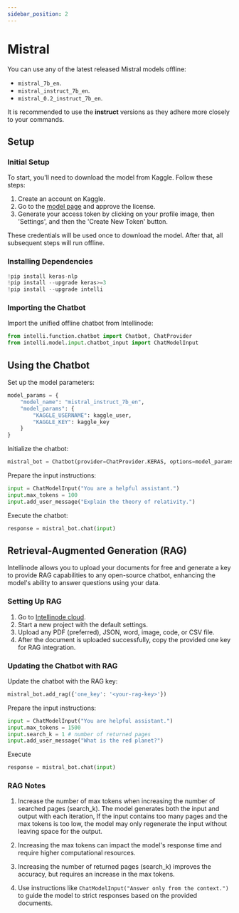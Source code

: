 ```yaml
---
sidebar_position: 2
---
```


# Mistral
You can use any of the latest released Mistral models offline:
- `mistral_7b_en`.
- `mistral_instruct_7b_en`.
- `mistral_0.2_instruct_7b_en`.

It is recommended to use the **instruct** versions as they adhere more closely to your commands.

## Setup

### Initial Setup

To start, you'll need to download the model from Kaggle. Follow these steps:
1. Create an account on Kaggle.
2. Go to the [model page](https://www.kaggle.com/models/keras/mistral) and approve the license.
3. Generate your access token by clicking on your profile image, then 'Settings', and then the 'Create New Token' button.

These credentials will be used once to download the model. After that, all subsequent steps will run offline.

### Installing Dependencies
```python
!pip install keras-nlp
!pip install --upgrade keras>=3
!pip install --upgrade intelli
```

### Importing the Chatbot
Import the unified offline chatbot from Intellinode:
```python
from intelli.function.chatbot import Chatbot, ChatProvider
from intelli.model.input.chatbot_input import ChatModelInput
```

## Using the Chatbot

Set up the model parameters:
```python
model_params = {
    "model_name": "mistral_instruct_7b_en",
    "model_params": {
        "KAGGLE_USERNAME": kaggle_user,
        "KAGGLE_KEY": kaggle_key
    }
}
```

Initialize the chatbot:
```python
mistral_bot = Chatbot(provider=ChatProvider.KERAS, options=model_params)
```

Prepare the input instructions:
```python
input = ChatModelInput("You are a helpful assistant.")
input.max_tokens = 100
input.add_user_message("Explain the theory of relativity.")
```

Execute the chatbot:
```python
response = mistral_bot.chat(input)
```

## Retrieval-Augmented Generation (RAG)

Intellinode allows you to upload your documents for free and generate a key to provide RAG capabilities to any open-source chatbot, enhancing the model's ability to answer questions using your data.

### Setting Up RAG
1. Go to [Intellinode cloud](https://app.intellinode.ai/).
2. Start a new project with the default settings.
3. Upload any PDF (preferred), JSON, word, image, code, or CSV file.
4. After the document is uploaded successfully, copy the provided one key for RAG integration.

### Updating the Chatbot with RAG

Update the chatbot with the RAG key:
```python
mistral_bot.add_rag({'one_key': '<your-rag-key>'})
```

Prepare the input instructions:

```python
input = ChatModelInput("You are helpful assistant.")
input.max_tokens = 1500
input.search_k = 1 # number of returned pages
input.add_user_message("What is the red planet?")
```

Execute
```python
response = mistral_bot.chat(input)
```

### RAG Notes
1. Increase the number of max tokens when increasing the number of searched pages (search_k). The model generates both the input and output with each iteration, If the input contains too many pages and the max tokens is too low, the model may only regenerate the input without leaving space for the output.

2. Increasing the max tokens can impact the model's response time and require higher computational resources.

3. Increasing the number of returned pages (search_k) improves the accuracy, but requires an increase in the max tokens.

4. Use instructions like `ChatModelInput("Answer only from the context.")` to guide the model to strict responses based on the provided documents.
